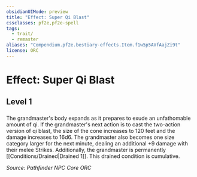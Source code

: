 ```yaml
---
obsidianUIMode: preview
title: "Effect: Super Qi Blast"
cssclasses: pf2e,pf2e-spell
tags:
  - trait/
  - remaster
aliases: "Compendium.pf2e.bestiary-effects.Item.f1w5p5AVfAajZi9t"
license: ORC
---
```

# Effect: Super Qi Blast
## Level 1
### 






The grandmaster's body expands as it prepares to exude an unfathomable amount of qi. If the grandmaster's next action is to cast the two-action version of qi blast, the size of the cone increases to 120 feet and the damage increases to 16d6. The grandmaster also becomes one size category larger for the next minute, dealing an additional +9 damage with their melee Strikes. Additionally, the grandmaster is permanently [[Conditions/Drained|Drained 1]]. This drained condition is cumulative.

*Source: Pathfinder NPC Core*
*ORC*